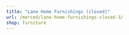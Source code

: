```yaml
---
title: "Lane Home Furnishings (closed)"
url: /merced/lane-home-furnishings-closed-3/
shop: furniture
---
```

